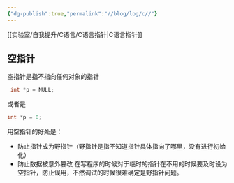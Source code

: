 ```yaml
---
{"dg-publish":true,"permalink":"//blog/log/c//"}
---
```


[[实验室/自我提升/C语言/C语言指针\|C语言指针]]
## 空指针
空指针是指不指向任何对象的指针
~~~c
 int *p = NULL;
~~~
或者是
~~~c
int *p = 0;
~~~

用空指针的好处是：
- 防止指针成为野指针（野指针是指不知道指针具体指向了哪里，没有进行初始化）
- 防止数据被意外篡改
在写程序的时候对于临时的指针在不用的时候要及时设为空指针，防止误用，不然调试的时候很难确定是野指针问题。